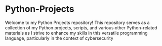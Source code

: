 # Python-Projects 

Welcome to my Python Projects repository! This repository serves as a collection of my Python projects, scripts, and various other Python-related materials as I strive to enhance my skills in this versatile programming language, particularly in the context of cybersecurity
